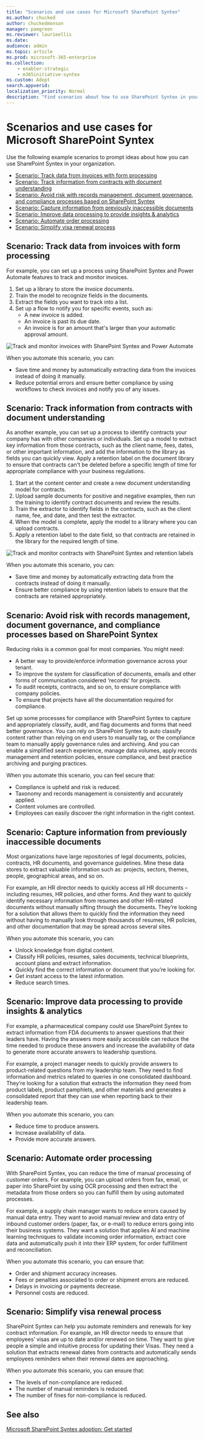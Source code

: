 ```yaml
---
title: "Scenarios and use cases for Microsoft SharePoint Syntex"
ms.author: chucked
author: chuckedmonson
manager: pamgreen
ms.reviewer: laurieellis
ms.date: 
audience: admin
ms.topic: article
ms.prod: microsoft-365-enterprise
ms.collection: 
    - enabler-strategic
    - m365initiative-syntex
ms.custom: Adopt
search.appverid: 
localization_priority: Normal
description: "Find scenarios about how to use SharePoint Syntex in your organization."
---
```


# Scenarios and use cases for Microsoft SharePoint Syntex

Use the following example scenarios to prompt ideas about how you can use SharePoint Syntex in your organization.

- [Scenario: Track data from invoices with form processing](adoption-scenarios.md#scenario-track-data-from-invoices-with-form-processing)
- [Scenario: Track information from contracts with document understanding](adoption-scenarios.md#scenario-track-information-from-contracts-with-document-understanding)
- [Scenario: Avoid risk with records management, document governance, and compliance processes based on SharePoint Syntex](adoption-scenarios.md#scenario-avoid-risk-with-records-management-document-governance-and-compliance-processes-based-on-sharepoint-syntex)
- [Scenario: Capture information from previously inaccessible documents](adoption-scenarios.md#scenario-capture-information-from-previously-inaccessible-documents)
- [Scenario: Improve data processing to provide insights & analytics](adoption-scenarios.md#scenario-improve-data-processing-to-provide-insights-and-analytics)
- [Scenario: Automate order processing](adoption-scenarios.md#scenario-automate-order-processing)
- [Scenario: Simplify visa renewal process](adoption-scenarios.md#scenario-simplify-visa-renewal-process)

## Scenario: Track data from invoices with form processing

For example, you can set up a process using SharePoint Syntex and Power Automate features to track and monitor invoices.

1. Set up a library to store the invoice documents.
1. Train the model to recognize fields in the documents.
1. Extract the fields you want to track into a list.
1. Set up a flow to notify you for specific events, such as:
    - A new invoice is added.
    - An invoice is past its due date.
    - An invoice is for an amount that's larger than your automatic approval amount.

![Track and monitor invoices with SharePoint Syntex and Power Automate](../media/content-understanding/process-invoices-flow.png)

When you automate this scenario, you can:

- Save time and money by automatically extracting data from the invoices instead of doing it manually.
- Reduce potential errors and ensure better compliance by using workflows to check invoices and notify you of any issues.

## Scenario: Track information from contracts with document understanding

As another example, you can set up a process to identify contracts your company has with other companies or individuals. Set up a model to extract key information from those contracts, such as the client name, fees, dates, or other important information, and add the information to the library as fields you can quickly view. Apply a retention label on the document library to ensure that contracts can't be deleted before a specific length of time for appropriate compliance with your business regulations.

1. Start at the content center and create a new document understanding model for contracts.
1. Upload sample documents for positive and negative examples, then run the training to identify contract documents and review the results.
1. Train the extractor to identify fields in the contracts, such as the client name, fee, and date, and then test the extractor.
1. When the model is complete, apply the model to a library where you can upload contracts.
1. Apply a retention label to the date field, so that contracts are retained in the library for the required length of time.

![Track and monitor contracts with SharePoint Syntex and retention labels](../media/content-understanding/process-contracts-flow.png)

When you automate this scenario, you can:

- Save time and money by automatically extracting data from the contracts instead of doing it manually.
- Ensure better compliance by using retention labels to ensure that the contracts are retained appropriately.

## Scenario: Avoid risk with records management, document governance, and compliance processes based on SharePoint Syntex

Reducing risks is a common goal for most companies. You might need:

- A better way to provide/enforce information governance across your tenant.
- To improve the system for classification of documents, emails and other forms of communication considered ‘records’ for projects.
- To audit receipts, contracts, and so on, to ensure compliance with company policies.
- To ensure that projects have all the documentation required for compliance.

Set up some processes for compliance with SharePoint Syntex to capture and appropriately classify, audit, and flag documents and forms that need better governance. You can rely on SharePoint Syntex to auto classify content rather than relying on end users to manually tag, or the compliance team to manually apply governance rules and archiving. And you can enable a simplified search experience, manage data volumes, apply records management and retention policies, ensure compliance, and best practice archiving and purging practices.

When you automate this scenario, you can feel secure that:

- Compliance is upheld and risk is reduced.
- Taxonomy and records management is consistently and accurately applied.
- Content volumes are controlled.
- Employees can easily discover the right information in the right context.

## Scenario: Capture information from previously inaccessible documents

Most organizations have large repositories of legal documents, policies, contracts, HR documents, and governance guidelines. Mine these data stores to extract valuable information such as: projects, sectors, themes, people, geographical areas, and so on.

For example, an HR director needs to quickly access all HR documents – including resumes, HR policies, and other forms. And they want to quickly identify necessary information from resumes and other HR-related documents without manually sifting through the documents. They’re looking for a solution that allows them to quickly find the information they need without having to manually look through thousands of resumes, HR policies, and other documentation that may be spread across several sites.

When you automate this scenario, you can:

- Unlock knowledge from digital content.
- Classify HR policies, resumes, sales documents, technical blueprints, account plans and extract information.
- Quickly find the correct information or document that you’re looking for.
- Get instant access to the latest information.
- Reduce search times.

## Scenario: Improve data processing to provide insights & analytics

For example, a pharmaceutical company could use SharePoint Syntex to extract information from FDA documents to answer questions that their leaders have. Having the answers more easily accessible can reduce the time needed to produce these answers and increase the availability of data to generate more accurate answers to leadership questions.

For example, a project manager needs to quickly provide answers to product-related questions from my leadership team. They need to find information and metrics related to queries in one consolidated dashboard. They’re looking for a solution that extracts the information they need from product labels, product pamphlets, and other materials and generates a consolidated report that they can use when reporting back to their leadership team.

When you automate this scenario, you can:

- Reduce time to produce answers.
- Increase availability of data.
- Provide more accurate answers.

## Scenario: Automate order processing

With SharePoint Syntex, you can reduce the time of manual processing of customer orders. For example, you can upload orders from fax, email, or paper into SharePoint by using OCR processing and then extract the metadata from those orders so you can fulfill them by using automated processes.

For example, a supply chain manager wants to reduce errors caused by manual data entry. They want to avoid manual review and data entry of inbound customer orders (paper, fax, or e-mail) to reduce errors going into their business systems. They want a solution that applies AI and machine learning techniques to validate incoming order information, extract core data and automatically push it into their ERP system, for order fulfillment and reconciliation.

When you automate this scenario, you can ensure that:

- Order and shipment accuracy increases.
- Fees or penalties associated to order or shipment errors are reduced.
- Delays in invoicing or payments decrease.
- Personnel costs are reduced.

## Scenario: Simplify visa renewal process

SharePoint Syntex can help you automate reminders and renewals for key contract information. For example, an HR director needs to ensure that employees’ visas are up to date and/or renewed on time. They want to give people a simple and intuitive process for updating their Visas. They need a solution that extracts renewal dates from contracts and automatically sends employees reminders when their renewal dates are approaching.

When you automate this scenario, you can ensure that:

- The levels of non-compliance are reduced.
- The number of manual reminders is reduced.
- The number of fines for non-compliance is reduced.

## See also

[Microsoft SharePoint Syntex adoption: Get started](adoption-getstarted.md)